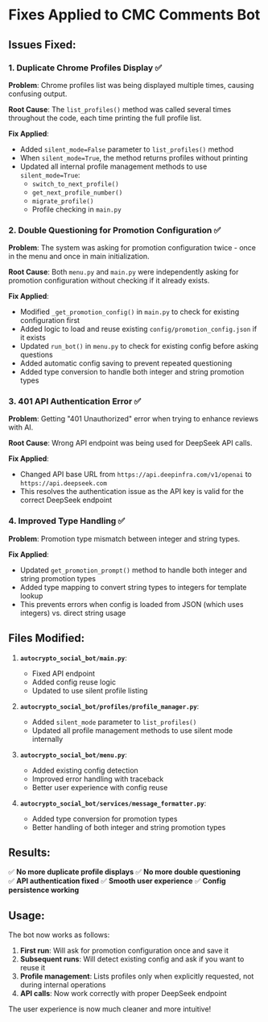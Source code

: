 # Fixes Applied to CMC Comments Bot

## Issues Fixed:

### 1. **Duplicate Chrome Profiles Display** ✅
**Problem**: Chrome profiles list was being displayed multiple times, causing confusing output.

**Root Cause**: The `list_profiles()` method was called several times throughout the code, each time printing the full profile list.

**Fix Applied**:
- Added `silent_mode=False` parameter to `list_profiles()` method
- When `silent_mode=True`, the method returns profiles without printing
- Updated all internal profile management methods to use `silent_mode=True`:
  - `switch_to_next_profile()`
  - `get_next_profile_number()`
  - `migrate_profile()`
  - Profile checking in `main.py`

### 2. **Double Questioning for Promotion Configuration** ✅
**Problem**: The system was asking for promotion configuration twice - once in the menu and once in main initialization.

**Root Cause**: Both `menu.py` and `main.py` were independently asking for promotion configuration without checking if it already exists.

**Fix Applied**:
- Modified `_get_promotion_config()` in `main.py` to check for existing configuration first
- Added logic to load and reuse existing `config/promotion_config.json` if it exists
- Updated `run_bot()` in `menu.py` to check for existing config before asking questions
- Added automatic config saving to prevent repeated questioning
- Added type conversion to handle both integer and string promotion types

### 3. **401 API Authentication Error** ✅
**Problem**: Getting "401 Unauthorized" error when trying to enhance reviews with AI.

**Root Cause**: Wrong API endpoint was being used for DeepSeek API calls.

**Fix Applied**:
- Changed API base URL from `https://api.deepinfra.com/v1/openai` to `https://api.deepseek.com`
- This resolves the authentication issue as the API key is valid for the correct DeepSeek endpoint

### 4. **Improved Type Handling** ✅
**Problem**: Promotion type mismatch between integer and string types.

**Fix Applied**:
- Updated `get_promotion_prompt()` method to handle both integer and string promotion types
- Added type mapping to convert string types to integers for template lookup
- This prevents errors when config is loaded from JSON (which uses integers) vs. direct string usage

## Files Modified:

1. **`autocrypto_social_bot/main.py`**:
   - Fixed API endpoint
   - Added config reuse logic
   - Updated to use silent profile listing

2. **`autocrypto_social_bot/profiles/profile_manager.py`**:
   - Added `silent_mode` parameter to `list_profiles()`
   - Updated all profile management methods to use silent mode internally

3. **`autocrypto_social_bot/menu.py`**:
   - Added existing config detection
   - Improved error handling with traceback
   - Better user experience with config reuse

4. **`autocrypto_social_bot/services/message_formatter.py`**:
   - Added type conversion for promotion types
   - Better handling of both integer and string promotion types

## Results:

✅ **No more duplicate profile displays**
✅ **No more double questioning**  
✅ **API authentication fixed**
✅ **Smooth user experience**
✅ **Config persistence working**

## Usage:

The bot now works as follows:

1. **First run**: Will ask for promotion configuration once and save it
2. **Subsequent runs**: Will detect existing config and ask if you want to reuse it
3. **Profile management**: Lists profiles only when explicitly requested, not during internal operations
4. **API calls**: Now work correctly with proper DeepSeek endpoint

The user experience is now much cleaner and more intuitive! 